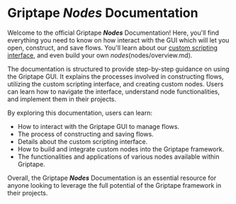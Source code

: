 # Griptape **_Nodes_** Documentation

Welcome to the official Griptape **_Nodes_** Documentation!
Here, you'll find everything you need to know on how interact with the GUI which will let you open, construct, and save flows. You'll learn about our [custom scripting interface](reference/retained_mode.md), and even build your own _nodes_(nodes/overview.md).

The documentation is structured to provide step-by-step guidance on using the Griptape GUI. It explains the processes involved in constructing
flows, utilizing the custom scripting interface, and creating custom nodes. Users can learn how to navigate the interface, understand node
functionalities, and implement them in their projects.

By exploring this documentation, users can learn:

- How to interact with the Griptape GUI to manage flows.
- The process of constructing and saving flows.
- Details about the custom scripting interface.
- How to build and integrate custom nodes into the Griptape framework.
- The functionalities and applications of various nodes available within Griptape.

Overall, the Griptape **_Nodes_** Documentation is an essential resource for anyone looking to leverage the full potential of the Griptape framework
in their projects.
